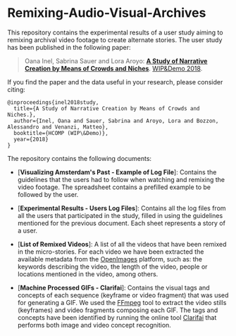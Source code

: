 # Remixing-Audio-Visual-Archives

This repository contains the experimental results of a user study aiming to remixing archival video footage to create alternate stories. The user study has been published in the following paper:

> Oana Inel, Sabrina Sauer and Lora Aroyo: **[A Study of Narrative Creation by Means of Crowds and Niches](http://ceur-ws.org/Vol-2173/paper1.pdf)**. [WIP&Demo 2018](https://www.humancomputation.com/2018/index.html).


If you find the paper and the data useful in your research, please consider citing:

```
@inproceedings{inel2018study,
  title={A Study of Narrative Creation by Means of Crowds and Niches.},
  author={Inel, Oana and Sauer, Sabrina and Aroyo, Lora and Bozzon, Alessandro and Venanzi, Matteo},
  booktitle={HCOMP (WIP\&Demo)},
  year={2018}
}
```

The repository contains the following documents:

* [__Visualizing Amsterdam's Past - Example of Log File__]: Contains the guidelines that the users had to follow when watching and remixing the video footage.
The spreadsheet contains a prefilled example to be followed by the user. 

* [__Experimental Results - Users Log Files__]: Contains all the log files from all the users that participated in the study, filled in using the guidelines mentioned for the previous document.
Each sheet represents a story of a user.

* [__List of Remixed Videos__]: A list of all the videos that have been remixed in the micro-stories.
For each video we have been extracted the available metadata from the [OpenImages](https://www.openbeelden.nl) platform, such as: the keywords describing the video, the length of the video, people or locations mentioned in the video, among others. 

* [__Machine Processed GIFs - Clarifai__]: Contains the visual tags and concepts of each sequence (keyframe or video fragment) that was used for generating a GIF. We used the [FFmpeg](https://ffmpeg.org) tool to extract the video stills (keyframes) and video fragments composing each GIF.
The tags and concepts have been identified by running the online tool [Clarifai](https://www.clarifai.com) that performs both image and video concept recognition.
